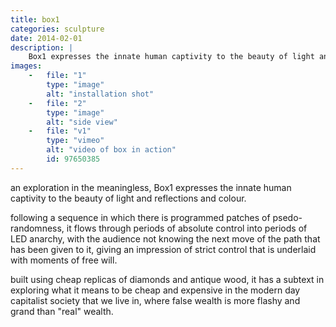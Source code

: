 ```yaml
---
title: box1
categories: sculpture
date: 2014-02-01
description: |
    Box1 expresses the innate human captivity to the beauty of light and reflections and colour through programmically controlled lighting in a diamante studded wooden frame.
images:
    -   file: "1"
        type: "image"
        alt: "installation shot"
    -   file: "2"
        type: "image"
        alt: "side view"
    -   file: "v1"
        type: "vimeo"
        alt: "video of box in action"
        id: 97650385
---
```

an exploration in the meaningless, Box1 expresses the innate human captivity to the beauty of light and reflections and colour.

following a sequence in which there is programmed patches of psedo-randomness, it flows through periods of absolute control into periods of LED anarchy, with the audience not knowing the next move of the path that has been given to it, giving an impression of strict control that is underlaid with moments of free will.

built using cheap replicas of diamonds and antique wood, it has a subtext in exploring what it means to be cheap and expensive in the modern day capitalist society that we live in, where false wealth is more flashy and grand than "real" wealth.
